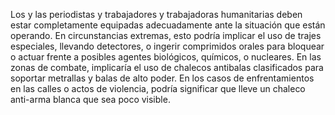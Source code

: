 [Title]: # (Equipo de protección)
[Order]: # (0)

Los y las periodistas y trabajadores y trabajadoras humanitarias deben estar completamente equipadas adecuadamente ante la situación que están operando. En circunstancias extremas, esto podría implicar el uso de trajes especiales, llevando detectores, o ingerir comprimidos orales para bloquear o actuar frente a posibles agentes biológicos, químicos, o nucleares. En las zonas de combate, implicaría el uso de chalecos antibalas clasificados para soportar metrallas y balas de alto poder. En los casos de enfrentamientos en las calles o actos de violencia, podría significar que lleve un chaleco anti-arma blanca que sea poco visible.